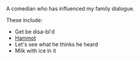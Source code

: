 A comedian who has influenced my family dialogue.

These include:
- Get be disa-bl'd
- [Hammot](Hammot.md)
- Let's see what he thinks he heard
- Milk with ice in it